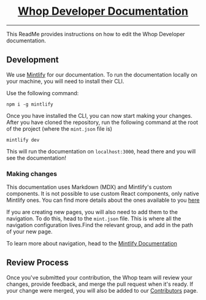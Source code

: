 <p align="center">
  <a href="https://apps.whop.com">
    <h1 align="center">Whop Developer Documentation</h1>
  </a>
</p>

---

This ReadMe provides instructions on how to edit the Whop Developer documentation.

## Development

We use [Mintlify](https://mintlify.com/) for our documentation. To run the documentation locally on your machine, you will need to install their CLI.

Use the following command:

```
npm i -g mintlify
```

Once you have installed the CLI, you can now start making your changes. After you have cloned the repository, run the following command at the root of the project (where the `mint.json` file is)

```
mintlify dev
```

This will run the documentation on `localhost:3000`, head there and you will see the documentation!

### Making changes

This documentation uses Markdown (MDX) and Mintlify's custom components. It is not possible to use custom React components, only native Mintlify ones. You can find more details about the ones available to you [here](https://mintlify.com/docs/content/components/accordion)

If you are creating new pages, you will also need to add them to the navigation. To do this, head to the `mint.json` file. This is where all the navigation configuration lives.Find the relevant group, and add in the path of your new page.

To learn more about navigation, head to the [Mintlify Documentation](https://mintlify.com/docs/settings/navigation)

## Review Process

Once you've submitted your contribution, the Whop team will review your changes, provide feedback, and merge the pull request when it's ready. If your change were merged, you will also be added to our [Contributors](/contribution) page.
